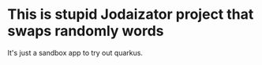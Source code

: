 # This is stupid Jodaizator project that swaps randomly words
It's just a sandbox app to try out quarkus. 